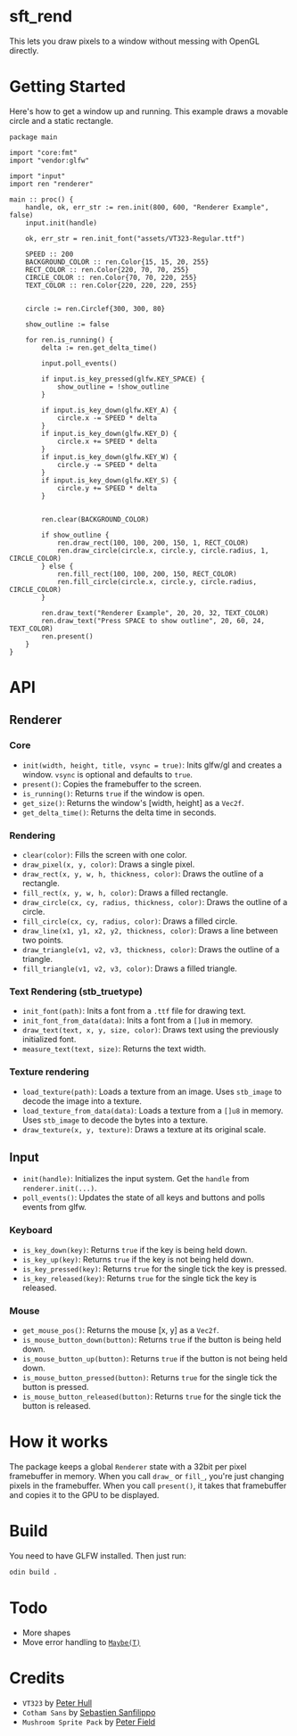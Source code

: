 # sft_rend
This lets you draw pixels to a window without messing with OpenGL directly.

# Getting Started
Here's how to get a window up and running. This example draws a movable circle and a static rectangle.
```odin
package main

import "core:fmt"
import "vendor:glfw"

import "input"
import ren "renderer"

main :: proc() {
	handle, ok, err_str := ren.init(800, 600, "Renderer Example", false)
	input.init(handle)

	ok, err_str = ren.init_font("assets/VT323-Regular.ttf")

	SPEED :: 200
	BACKGROUND_COLOR :: ren.Color{15, 15, 20, 255}
	RECT_COLOR :: ren.Color{220, 70, 70, 255}
	CIRCLE_COLOR :: ren.Color{70, 70, 220, 255}
	TEXT_COLOR :: ren.Color{220, 220, 220, 255}


	circle := ren.Circlef{300, 300, 80}

	show_outline := false

	for ren.is_running() {
		delta := ren.get_delta_time()

		input.poll_events()

		if input.is_key_pressed(glfw.KEY_SPACE) {
			show_outline = !show_outline
		}

		if input.is_key_down(glfw.KEY_A) {
			circle.x -= SPEED * delta
		}
		if input.is_key_down(glfw.KEY_D) {
			circle.x += SPEED * delta
		}
		if input.is_key_down(glfw.KEY_W) {
			circle.y -= SPEED * delta
		}
		if input.is_key_down(glfw.KEY_S) {
			circle.y += SPEED * delta
		}


		ren.clear(BACKGROUND_COLOR)

		if show_outline {
			ren.draw_rect(100, 100, 200, 150, 1, RECT_COLOR)
			ren.draw_circle(circle.x, circle.y, circle.radius, 1, CIRCLE_COLOR)
		} else {
			ren.fill_rect(100, 100, 200, 150, RECT_COLOR)
			ren.fill_circle(circle.x, circle.y, circle.radius, CIRCLE_COLOR)
		}

		ren.draw_text("Renderer Example", 20, 20, 32, TEXT_COLOR)
		ren.draw_text("Press SPACE to show outline", 20, 60, 24, TEXT_COLOR)
		ren.present()
	}
}
```

# API

## Renderer
### Core
- `init(width, height, title, vsync = true)`: Inits glfw/gl and creates a window. `vsync` is optional and defaults to `true`.
- `present()`: Copies the framebuffer to the screen.
- `is_running()`: Returns `true` if the window is open.
- `get_size()`: Returns the window's [width, height] as a `Vec2f`.
- `get_delta_time()`: Returns the delta time in seconds.
### Rendering
- `clear(color)`: Fills the screen with one color.
- `draw_pixel(x, y, color)`: Draws a single pixel.
- `draw_rect(x, y, w, h, thickness, color)`: Draws the outline of a rectangle.
- `fill_rect(x, y, w, h, color)`: Draws a filled rectangle.
- `draw_circle(cx, cy, radius, thickness, color)`: Draws the outline of a circle.
- `fill_circle(cx, cy, radius, color)`: Draws a filled circle.
- `draw_line(x1, y1, x2, y2, thickness, color)`: Draws a line between two points.
- `draw_triangle(v1, v2, v3, thickness, color)`: Draws the outline of a triangle.
- `fill_triangle(v1, v2, v3, color)`: Draws a filled triangle.
### Text Rendering (stb_truetype)
- `init_font(path)`: Inits a font from a `.ttf` file for drawing text.
- `init_font_from_data(data)`: Inits a font from a `[]u8` in memory.
- `draw_text(text, x, y, size, color)`: Draws text using the previously initialized font.
- `measure_text(text, size)`: Returns the text width.
### Texture rendering
- `load_texture(path)`: Loads a texture from an image. Uses `stb_image` to decode the image into a texture.
- `load_texture_from_data(data)`: Loads a texture from a `[]u8` in memory. Uses `stb_image` to decode the bytes into a texture.
- `draw_texture(x, y, texture)`: Draws a texture at its original scale.


## Input
- `init(handle)`: Initializes the input system. Get the `handle` from `renderer.init(...)`.
- `poll_events()`: Updates the state of all keys and buttons and polls events from glfw.
### Keyboard
- `is_key_down(key)`: Returns `true` if the key is being held down.
- `is_key_up(key)`: Returns `true` if the key is not being held down.
- `is_key_pressed(key)`: Returns `true` for the single tick the key is pressed.
- `is_key_released(key)`: Returns `true` for the single tick the key is released.
### Mouse
- `get_mouse_pos()`: Returns the mouse [x, y] as a `Vec2f`.
- `is_mouse_button_down(button)`: Returns `true` if the button is being held down.
- `is_mouse_button_up(button)`: Returns `true` if the button is not being held down.
- `is_mouse_button_pressed(button)`: Returns `true` for the single tick the button is pressed.
- `is_mouse_button_released(button)`: Returns `true` for the single tick the button is released.

# How it works
The package keeps a global `Renderer` state with a 32bit per pixel framebuffer in memory. When you call `draw_` or `fill_`, you're just changing pixels in the framebuffer.
When you call `present()`, it takes that framebuffer and copies it to the GPU to be displayed.

# Build
You need to have GLFW installed. Then just run:
```bash
odin build .
```

# Todo
- More shapes
- Move error handling to [`Maybe(T)`](https://odin-lang.org/docs/overview/#maybet)
<!-- - Alpha blending -->
<!-- - Text drawing -->


# Credits
- `VT323` by [Peter Hull](https://github.com/phoikoi)
- `Cotham Sans` by [Sebastien Sanfilippo](https://github.com/sebsan)
- `Mushroom Sprite Pack` by [Peter Field](https://peterfield2006.itch.io)
